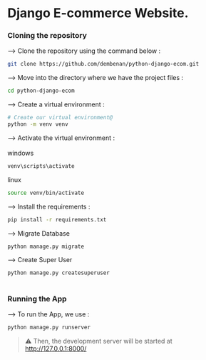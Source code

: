 # Django E-commerce Website.

### Cloning the repository

--> Clone the repository using the command below :
```bash
git clone https://github.com/dembenan/python-django-ecom.git

```

--> Move into the directory where we have the project files : 
```bash
cd python-django-ecom

```

--> Create a virtual environment :
```bash
# Create our virtual environment@
python -m venv venv

```

--> Activate the virtual environment : <br><br>
windows
```bash
venv\scripts\activate

```
linux
```bash
source venv/bin/activate

```

--> Install the requirements :
```bash
pip install -r requirements.txt

```

--> Migrate Database
```bash
python manage.py migrate

```

--> Create Super User
```bash
python manage.py createsuperuser

```

#

### Running the App

--> To run the App, we use :
```bash
python manage.py runserver

```

> ⚠ Then, the development server will be started at http://127.0.0.1:8000/

